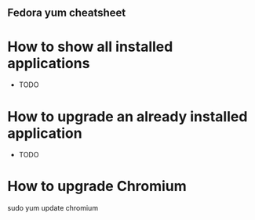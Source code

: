 Fedora yum cheatsheet
----------------------------------------

# How to show all installed applications
- TODO

# How to upgrade an already installed application
- TODO

# How to upgrade Chromium
sudo yum update chromium

